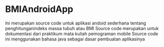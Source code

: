 # BMIAndroidApp

Ini merupakan source code untuk aplikasi andoid sederhana tentang penghitunganindeks massa tubuh atau BMI
Source code merupakan untuk dokumentasi dari praktikum mata kuliah pemograman mobile
Source code ini menggunakan bahasa java sebagai dasar pembuatan aplikasinya
